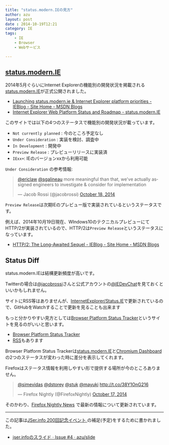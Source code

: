 ```yaml
---
title: "status.modern.IEの見方"
author: azu
layout: post
date : 2014-10-19T12:21
category: IE
tags:
    - IE
    - Browser
    - Webサービス

---
```


## [status.modern.IE](https://status.modern.ie/ "Internet Explorer Web Platform Status and Roadmap - status.modern.IE")

2014年5月ぐらいにInternet Explorerの機能別の開発状況を掲載される[status.modern.IE](https://status.modern.ie/ "Internet Explorer Web Platform Status and Roadmap - status.modern.IE")が正式公開されました。

- [Launching status.modern.ie &amp; Internet Explorer platform priorities - IEBlog - Site Home - MSDN Blogs](http://blogs.msdn.com/b/ie/archive/2014/05/27/launching-status-modern-ie-amp-internet-explorer-platform-priorities.aspx "Launching status.modern.ie &amp; Internet Explorer platform priorities - IEBlog - Site Home - MSDN Blogs")
- [Internet Explorer Web Platform Status and Roadmap - status.modern.IE](https://status.modern.ie/ "Internet Explorer Web Platform Status and Roadmap - status.modern.IE")

このサイトでは以下の4つのステータスで機能別の開発状況が載っています。

- `Not currently planned` : 今のところ予定なし
- `Under Consideration` : 実装を検討、調査中
- `In Development` : 開発中
- `Preview Release` : プレビューリリースに実装済
- `IExx+`: IEのバージョンxxから利用可能

`Under Consideration` の参考情報: 

<blockquote class="twitter-tweet" lang="en"><p><a href="https://twitter.com/ericlaw">@ericlaw</a> <a href="https://twitter.com/sgalineau">@sgalineau</a> more meaningful than that, we&#39;ve actually assigned engineers to investigate &amp; consider for implementation</p>&mdash; Jacob Rossi (@jacobrossi) <a href="https://twitter.com/jacobrossi/status/523583405598859265">October 18, 2014</a></blockquote>
<script async src="//platform.twitter.com/widgets.js" charset="utf-8"></script>

`Preview Release`は次期IEのプレビュー版で実装されているというステータスです。

例えば、2014年10月19日現在、WIndows10のテクニカルプレビューにてHTTP/2が実装されているので、HTTP/2は`Preview Release`というステータスになっています。

- [HTTP/2: The Long-Awaited Sequel - IEBlog - Site Home - MSDN Blogs](http://blogs.msdn.com/b/ie/archive/2014/10/08/http-2-the-long-awaited-sequel.aspx "HTTP/2: The Long-Awaited Sequel - IEBlog - Site Home - MSDN Blogs")

## Status Diff

status.modern.IEは結構更新頻度が高いです。

Twitterの場合は[@jacobrossi](https://twitter.com/jacobrossi "@jacobrossi")さんと公式アカウントの[@IEDevChat](https://twitter.com/iedevchat "@IEDevChat")を見ておくといいかもしれません。

サイトにRSS等はありませんが、[InternetExplorer/Status.IE](https://github.com/InternetExplorer/Status.IE "InternetExplorer/Status.IE")で更新されているので、GitHubをWatchすることで更新を見ることも出来ます

もっと分かりやすい見方としては[Browser Platform Status Tracker](http://platformstatustracker.azurewebsites.net/ "Browser Platform Status Tracker")というサイトを見るのがいいと思います。

- [Browser Platform Status Tracker](http://platformstatustracker.azurewebsites.net/ "Browser Platform Status Tracker")
- [RSS](http://platformstatustracker.azurewebsites.net/Feed)もあります

Browser Platform Status Trackerは[status.modern.IE](https://status.modern.ie/ "Internet Explorer Web Platform Status and Roadmap - status.modern.IE")と[Chromium Dashboard](https://www.chromestatus.com/features "Chromium Dashboard")の2つのステータスが変わった時に差分を表示してくれます。

Firefoxはステータス情報を利用しやすい形で提供する場所が今のところありません。

<blockquote class="twitter-tweet" lang="en"><p><a href="https://twitter.com/simevidas">@simevidas</a> <a href="https://twitter.com/dstorey">@dstorey</a> <a href="https://twitter.com/stuk">@stuk</a> <a href="https://twitter.com/mayuki">@mayuki</a> <a href="http://t.co/38Y1OnG216">http://t.co/38Y1OnG216</a></p>&mdash; Firefox Nightly (@FirefoxNightly) <a href="https://twitter.com/FirefoxNightly/status/523150997405724674">October 17, 2014</a></blockquote>
<script async src="//platform.twitter.com/widgets.js" charset="utf-8"></script>

そのかわり、[Firefox Nightly News](http://firefoxnightly.tumblr.com/ "Firefox Nightly News") で最新の情報について更新されています。

----

この記事は[JSer.info 200回記念イベント ](http://connpass.com/event/9067/ "JSer.info 200回記念イベント ")の補足(予定)をするために書かれました。

- [jser.infoのスライド · Issue #4 · azu/slide](https://github.com/azu/slide/issues/4 "jser.infoのスライド · Issue #4 · azu/slide")

